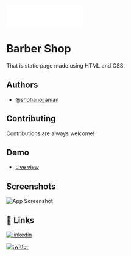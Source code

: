 
![Logo](img/logo.png)


# Barber Shop

That is static page made using HTML and CSS.



## Authors

- [@shohanojjaman](https://github.com/Shohanojjaman)


## Contributing

Contributions are always welcome!


## Demo

- [Live view](https://shohanojjaman.github.io/barber/)



## Screenshots

![App Screenshot](img/Barber-Shop.png)

## 🔗 Links
[![linkedin](https://img.shields.io/badge/linkedin-0A66C2?style=for-the-badge&logo=linkedin&logoColor=white)](https://www.linkedin.com/in/shohanojjamanemon/)

[![twitter](https://img.shields.io/twitter/follow/shohanojjaman_?style=social)](https://twitter.com/)

